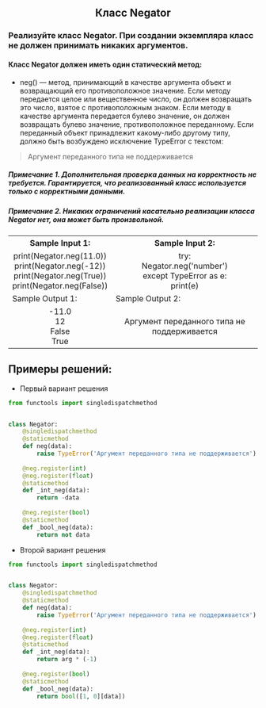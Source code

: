 <h2 style="text-align:center">Класс Negator</h2>


### Реализуйте класс Negator. При создании экземпляра класс не должен принимать никаких аргументов.

#### Класс Negator должен иметь один статический метод:
* neg() — метод, принимающий в качестве аргумента объект и возвращающий его противоположное значение. Если методу передается целое или вещественное число, он должен возвращать это число, взятое с противоположным знаком. Если методу в качестве аргумента передается булево значение, он должен возвращать булево значение, противоположное переданному. Если переданный объект принадлежит какому-либо другому типу, должно быть возбуждено исключение TypeError с текстом:
> Аргумент переданного типа не поддерживается
##### Примечание 1. Дополнительная проверка данных на корректность не требуется. Гарантируется, что реализованный класс используется только с корректными данными.
##### Примечание 2. Никаких ограничений касательно реализации класса Negator нет, она может быть произвольной.

<table align="center">
  <tbody>
    <tr>
      <th>Sample Input 1: </th>
      <th>Sample Input 2: </th>
    </tr>
    <tr>
      <td align="center">print(Negator.neg(11.0))<br>
                          print(Negator.neg(-12))<br>
                          print(Negator.neg(True))<br>
                          print(Negator.neg(False))<br></td>
      <td align="center">try:<br>
                              Negator.neg('number')<br>
                          except TypeError as e:<br>
                              print(e)<br></td>
    </tr>
    <tr>
      <td>Sample Output 1:</td>
      <td>Sample Output 2:</td>
      </tr>
    <tr>
      <td align="center">
                        -11.0<br>
                          12<br>
                          False<br>
                          True<br>
      </td>
      <td align="center">
                        Аргумент переданного типа не поддерживается<br>
      </td>
    </tr>
  </tbody>
</table>



## Примеры решений:
* Первый вариант решения
```python
from functools import singledispatchmethod


class Negator:
    @singledispatchmethod
    @staticmethod
    def neg(data):
        raise TypeError('Аргумент переданного типа не поддерживается')
    
    @neg.register(int)
    @neg.register(float)
    @staticmethod
    def _int_neg(data):
        return -data
    
    @neg.register(bool)
    @staticmethod
    def _bool_neg(data):
        return not data
```
* Второй вариант решения

```python
from functools import singledispatchmethod


class Negator:
    @singledispatchmethod
    @staticmethod
    def neg(data):
        raise TypeError('Аргумент переданного типа не поддерживается')
    
    @neg.register(int)
    @neg.register(float)
    @staticmethod
    def _int_neg(data):
        return arg * (-1)
    
    @neg.register(bool)
    @staticmethod
    def _bool_neg(data):
        return bool([1, 0][data])
```



